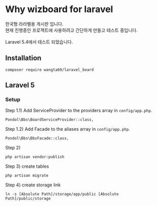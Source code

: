 # Why wizboard for laravel

한국형 라라벨용 게시판 입니다. <br />
현재 진행중인 프로젝트에 사용하려고 간단하게 만들고 테스트 중입니다. <br />
 <br />
Laravel 5.4에서 테스트 되었습니다.

## Installation
```
composer require wangta69/laravel_board
```

## Laravel 5

### Setup
Step 1.1) Add ServiceProvider to the providers array in `config/app.php`.
```
Pondol\Bbs\BoardServiceProvider::class,
```
Step 1.2) Add Facade to the aliases array in `config/app.php`.
```
Pondol\Bbs\BbsFacade::class,
```


Step 2)

```
php artisan vendor:publish
```

Step 3) create tables
```
php artisan migrate
```

Step 4) create storage link <br />

```
ln -s [Absolute Path]/storage/app/public [Absolute Path]/public/storage
```